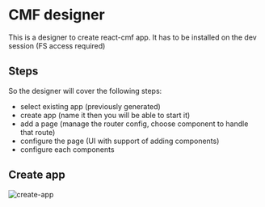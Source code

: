 # CMF designer

This is a designer to create react-cmf app.
It has to be installed on the dev session (FS access required)

## Steps

So the designer will cover the following steps:

* select existing app (previously generated)
* create app (name it then you will be able to start it)
* add a page (manage the router config, choose component to handle that route)
* configure the page (UI with support of adding components)
* configure each components

## Create app

![create-app](http://www.plantuml.com/plantuml/svg/RP0x3y8m38Jt_8hRcAhk6QeYgav834mTGs8W8e-gSVlxINW8K5bzvy_dQnEhYMVlH4SBgWOT9Ni9D4aSHWgehz5JRMYfMJaAHhnrL0_p8h6tYQ6SWnh7jCRidDKtRBR65CC6fvavXZ-SFavU8YXFQyZPPdwHe891ca_UyXUYmH0bdWdbH4fpfVrP3B58_L52vo5JmL0I_V6vyT8_Ltx_MtMHuyEyHgBDvbpR7G00 "create-app")
